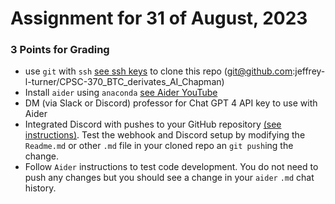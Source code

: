 # Assignment for 31 of August, 2023

### 3 Points for Grading

* use `git` with `ssh` [see ssh keys](https://docs.github.com/en/authentication/connecting-to-github-with-ssh/about-ssh) to clone this repo (git@github.com:jeffrey-l-turner/CPSC-370_BTC_derivates_AI_Chapman)
* Install `aider` using `anaconda` [see Aider YouTube](https://youtu.be/df8afeb1FY8?si=wFqF5w6vcjMVskXx&t=35)
* DM (via Slack or Discord) professor for Chat GPT 4 API key to use with Aider
* Integrated Discord with pushes to your GitHub repository [(see instructions)](https://dev.to/inezabonte/how-to-get-github-notifications-on-your-discord-server-2j9o). Test the webhook and Discord setup by modifying the `Readme.md` or other `.md` file in your cloned repo an `git push`ing the change.
* Follow `Aider` instructions to test code development. You do not need to push any changes but you should see a change in your `aider` `.md` chat history.
